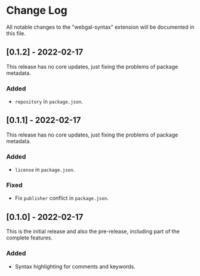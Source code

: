 # Change Log

All notable changes to the "webgal-syntax" extension will be documented in this file.

## [0.1.2] - 2022-02-17

This release has no core updates, just fixing the problems of package metadata.

### Added

- `repository` in `package.json`.

## [0.1.1] - 2022-02-17

This release has no core updates, just fixing the problems of package metadata.

### Added

- `license` in `package.json`.

### Fixed

- Fix `publisher` conflict in `package.json`.

## [0.1.0] - 2022-02-17

This is the initial release and also the pre-release, including part of the complete features.

### Added

- Syntax highlighting for comments and keywords.